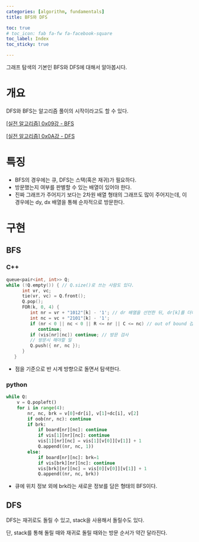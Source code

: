 ```yaml
---
categories: [algorithm, fundamentals]
title: BFS와 DFS

toc: true
# toc_icon: fab fa-fw fa-facebook-square
toc_label: Index
toc_sticky: true

---
```


그래프 탐색의 기본인 BFS와 DFS에 대해서 알아봅시다.

# 개요

DFS와 BFS는 알고리즘 풀이의 시작이라고도 할 수 있다.


[[실전 알고리즘] 0x09강 - BFS](https://blog.encrypted.gg/941?category=773649)

[[실전 알고리즘] 0x0A강 - DFS](https://blog.encrypted.gg/942?category=773649)

# 특징

- BFS의 경우에는 큐, DFS는 스택(혹은 재귀)가 필요하다.
- 방문했는지 여부를 판별할 수 있는 배열이 있어야 한다.
- 진짜 그래프가 주어지기 보다는 2차원 배열 형태의 그래프도 많이 주어지는데, 이 경우에는 dy, dx 배열을 통해 순차적으로 방문한다.

# 구현

## BFS

### C++

```cpp
queue<pair<int, int>> Q;
while (!Q.empty()) { // Q.size()로 쓰는 사람도 있다.
      int vr, vc;
      tie(vr, vc) = Q.front();
      Q.pop();
      FOR(k, 0, 4) {
         int nr = vr + "1012"[k] - '1'; // dr 배열을 선언한 뒤, dr[k]를 더하는게 일반적.
         int nc = vc + "2101"[k] - '1';
         if (nr < 0 || nc < 0 || R <= nr || C <= nc) // out of bound 검사
            continue;
         if (vis[nr][nc]) continue; // 방문 검사
         // 방문시 해야할 일
         Q.push({ nr, nc });
      }
   }
```

- 점을 기준으로 반 시계 방향으로 돌면서 탐색한다.

### python

```python
while Q:
    v = Q.popleft()
    for i in range(4):
        nr, nc, brk = v[0]+dr[i], v[1]+dc[i], v[2]
        if oob(nr, nc): continue
        if brk:
            if board[nr][nc]: continue
            if vis[1][nr][nc]: continue
            vis[1][nr][nc] = vis[1][v[0]][v[1]] + 1
            Q.append((nr, nc, 1))
        else:
            if board[nr][nc]: brk=1
            if vis[brk][nr][nc]: continue
            vis[brk][nr][nc] = vis[0][v[0]][v[1]] + 1
            Q.append((nr, nc, brk))
```

- 큐에 위치 정보 외에 brk라는 새로운 정보를 담은 형태의 BFS이다.

## DFS

DFS는 재귀로도 돌릴 수 있고, stack을 사용해서 돌릴수도 있다.

단, stack를 통해 돌릴 때와 재귀로 돌릴 때와는 방문 순서가 약간 달라진다.
